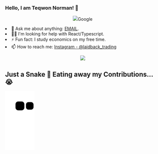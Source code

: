 ### Hello, I am Teqwon Norman! 👋

<p align="center"><img src="/>

</p>

- 🔭 I’m currently working on creating a stock trading bot.
- 🎯 I'm currently learning C++.
- 🤔 I’m an incoming SWE Intern @</b>: [Google](https://www.google.com/)
- 💬 Ask me about anything</b>: <a href="mailto:teqwon.norman96@gmail.com">EMAIL</a>.
- 👨‍💻 I'm looking for help with React/Typescript.
- ⚡ Fun fact: I study economics on my free time.
- 📫 How to reach me: [Instagram - @laidback_trading](https://www.instagram.com/laidback_trading/)

<p align="center"><img src="https://github-readme-stats.vercel.app/api?username=Teqwon-Norman&show_icons=true&theme=great-gatsby" /></p>

        
## Just a Snake 🐍 Eating away my Contributions...😭
![snake gif](https://raw.githubusercontent.com/avinash-218/avinash-218/output/github-contribution-grid-snake.svg)

            

